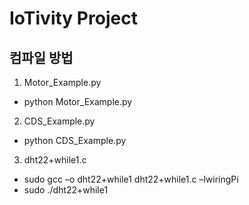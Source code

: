 # IoTivity Project


## 컴파일 방법
1. Motor_Example.py
- python Motor_Example.py
2. CDS_Example.py
- python CDS_Example.py
3. dht22+while1.c
- sudo gcc –o dht22+while1 dht22+while1.c –lwiringPi
- sudo ./dht22+while1